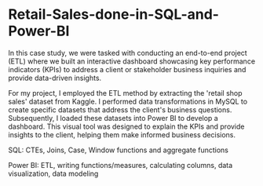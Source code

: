 # Retail-Sales-done-in-SQL-and-Power-BI

In this case study, we were tasked with conducting an end-to-end project (ETL) where we built an interactive dashboard showcasing key performance indicators (KPIs) to address a client or stakeholder business inquiries and provide data-driven insights.

For my project, I employed the ETL method by extracting the 'retail shop sales' dataset from Kaggle. I performed data transformations in MySQL to create specific datasets that address the client's business questions. Subsequently, I loaded these datasets into Power BI to develop a dashboard. This visual tool was designed to explain the KPIs and provide insights to the client, helping them make informed business decisions.

SQL: CTEs, Joins, Case, Window functions and aggregate functions

Power BI: ETL, writing functions/measures, calculating columns, data visualization, data modeling

